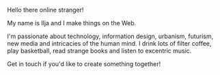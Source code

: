 Hello there online stranger!

My name is Ilja and I make things on the Web.

I'm passionate about technology, information design, urbanism, futurism, new media and intricacies of the human mind. I drink lots of filter coffee, play basketball, read strange books and listen to excentric music.

Get in touch if you'd like to create something together!
